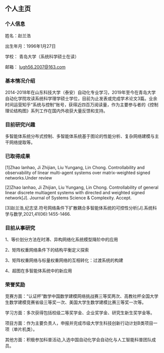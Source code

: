 ## 个人主页
### 个人信息
姓名：赵兰浩

出生年月：1996年1月27日

学校： 青岛大学（系统科学硕士在读）

邮箱： lugh56.2007@163.com

### 基本情况介绍
2014-2018年在山东科技大学（泰安）自动化专业学习，2019年至今在青岛大学自动化学院攻读系统科学理学硕士学位，目前为止发表或完成学术论文3篇。业余时间运营知乎“系统与控制”账号，获得近四百万阅读量，作为主要参与者的《控制理论结构图》系列工作在国内外收获大量反馈和支持。
### 目前研究兴趣
多智能体系统分布式控制、多智能体系统基于图论的性能分析、复杂网络建模与主干网络提取等。
### 已取得成果
[1]Zhao lanhao, Ji Zhijian, Liu Yungang, Lin Chong. Controllability and observability of linear multi-agent systems over matrix-weighted signed networks.Under review

[2]Zhao lanhao, Ji Zhijian, Liu Yungang, Lin Chong. Controllability of general linear discrete multiagent systems with directed and weighted signed network[J]. Journal of Systems Science & Complexity. Accept.

[3]赵兰浩,纪志坚.符号网络条件下扩散耦合多智能体系统的可控性分析[J].系统科学与数学,2021,41(06):1455-1466.

### 目前从事研究

1、等价划分方法在时滞、异构网络化系统模型降阶中的应用

2、矩阵权重网络条件下的结构平衡定义探索

3、矩阵权重网络与标量权重网络的互相转化：过渡系统的构建

4、超图在多智能体系统中的新应用

### 荣誉奖励
竞赛方面：“认证杯”数学中国数学建模网络挑战赛三等奖两次、高教社杯全国大学生数学建模竞赛省级三等奖一次、美国大学生数学建模比赛三等奖一次等。

学习方面：多次获得包括校级二等奖学金、企业奖学金、研究生新生奖学金等。

项目方面：作为主要负责人，申报并完成市级大学生科技创新行动计划B类项目一项（单片机类）。

其他方面：积极参加科普活动,入选中国自动化学会自动化与人工智能科普团队成员。
